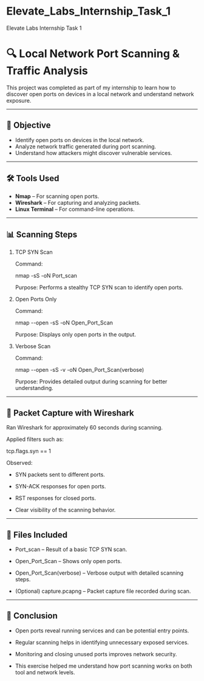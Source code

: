 # Elevate_Labs_Internship_Task_1
Elevate Labs Internship Task 1

# 🔍 Local Network Port Scanning & Traffic Analysis

This project was completed as part of my internship to learn how to discover open ports on devices in a local network and understand network exposure.

---

## 🧠 Objective

- Identify open ports on devices in the local network.
- Analyze network traffic generated during port scanning.
- Understand how attackers might discover vulnerable services.

---

## 🛠️ Tools Used

- **Nmap** – For scanning open ports.
- **Wireshark** – For capturing and analyzing packets.
- **Linux Terminal** – For command-line operations.

---

## 📊 Scanning Steps

1. TCP SYN Scan

    Command:
  
    nmap -sS <target-ip> -oN Port_scan
  
    Purpose: Performs a stealthy TCP SYN scan to identify open ports.

2. Open Ports Only

    Command:

    nmap --open -sS <target-ip> -oN Open_Port_Scan

    Purpose: Displays only open ports in the output.

3. Verbose Scan

    Command:

    nmap --open -sS -v <target-ip> -oN Open_Port_Scan(verbose)

    Purpose: Provides detailed output during scanning for better understanding.
   
---

## 📡 Packet Capture with Wireshark

  Ran Wireshark for approximately 60 seconds during scanning.

  Applied filters such as:

  tcp.flags.syn == 1

  Observed:

  - SYN packets sent to different ports.
  
  - SYN-ACK responses for open ports.

  - RST responses for closed ports.

  - Clear visibility of the scanning behavior.

---

## 📁 Files Included

  - Port_scan – Result of a basic TCP SYN scan.

  - Open_Port_Scan – Shows only open ports.

  - Open_Port_Scan(verbose) – Verbose output with detailed scanning steps.

  - (Optional) capture.pcapng – Packet capture file recorded during scan.

---

## 🔐 Conclusion

  - Open ports reveal running services and can be potential entry points.

  - Regular scanning helps in identifying unnecessary exposed services.

  - Monitoring and closing unused ports improves network security.

  - This exercise helped me understand how port scanning works on both tool and network levels.
